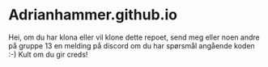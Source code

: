 # Adrianhammer.github.io

Hei, om du har klona eller vil klone dette repoet, send meg eller noen andre på gruppe 13 en melding på discord om du har spørsmål angående koden :-)
Kult om du gir creds!
